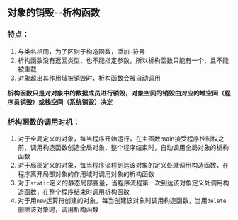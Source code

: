 ## 对象的销毁--析构函数

### 特点：
1. 与类名相同，为了区别于构造函数，添加`~`符号
2. 析构函数没有返回类型，也不能指定参数。所以析构函数只能有一个，且不能被重载
3. 对象超出其作用域被销毁时，析构函数会被自动调用

**析构函数只是对对象中的数据成员进行销毁，对象空间的销毁由对应的堆空间（程序员销毁）或栈空间（系统销毁）决定**

### 析构函数的调用时机：
1. 对于全局定义的对象，每当程序开始运行，在主函数main接受程序控制权之前，调用构造函数创造全局对象，整个程序结束时，自动调用全局对象的析构函数
2. 对于局部定义的对象，每当程序流程到达该对象的定义处就调用构造函数，在程序离开局部对象的作用域时调用对象的析构函数
3. 对于`static`定义的静态局部变量，当程序流程第一次到达该对象定义处调用构造函数，在整个程序结束时调用析构函数
4. 对于用`new`运算符创建的对象，每当创建该对象时调用构造函数，当用`delete`删除该对象时，调用析构函数